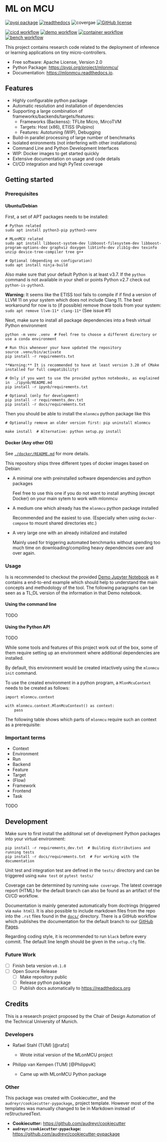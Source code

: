 # ML on MCU

[![pypi package](https://badge.fury.io/py/mlonmcu.svg)](https://pypi.org/project/mlonmcu)
[![readthedocs](https://readthedocs.org/projects/mlonmcu/badge/?version=latest)](https://mlonmcu.readthedocs.io/en/latest/?version=latest)
![covergae](https://byob.yarr.is/tum-ei-eda/mlonmcu/coverage)
[![GitHub license](https://img.shields.io/github/license/tum-ei-eda/mlonmcu.svg)](https://github.com/tum-ei-eda/mlonmcu/blob/main/LICENSE)

[![cicd workflow](https://github.com/tum-ei-eda/mlonmcu/actions/workflows/cicd.yml/badge.svg)](https://github.com/tum-ei-eda/mlonmcu/actions/workflows/cicd.yml)
[![demo workflow](https://github.com/tum-ei-eda/mlonmcu/actions/workflows/demo.yml/badge.svg)](https://github.com/tum-ei-eda/mlonmcu/actions/workflows/demo.yml)
[![container workflow](https://github.com/tum-ei-eda/mlonmcu/actions/workflows/container.yml/badge.svg)](https://github.com/tum-ei-eda/mlonmcu/actions/workflows/container.yml)
[![bench workflow](https://github.com/tum-ei-eda/mlonmcu/actions/workflows/bench.yml/badge.svg)](https://github.com/tum-ei-eda/mlonmcu/actions/workflows/bench.yml)

This project contains research code related to the deployment of inference or learning applications on tiny micro-controllers.


* Free software: Apache License, Version 2.0
* Python Package: https://pypi.org/project/mlonmcu/
* Documentation: https://mlonmcu.readthedocs.io.


## Features

- Highly configurable python package
- Automatic resolution and installation of dependencies
- Supporting a large combination of frameworks/backends/targets/features:
  - Frameworks (Backenss): TFLite Micro, MircoTVM
  - Targets: Host (x86), ETISS (Pulpino)
  - Features: Autotuning (WIP), Debugging
- Build-in parallel processing of large number of benchmarks
- Isolated enironments (not interfering with other installations)
- Command Line and Python Development Interfaces
- WIP: Docker images to get started quickly
- Extensive documentation on usage and code details
- CI/CD integration and high PyTest coverage

## Getting started

### Prerequisites

#### Ubuntu/Debian

First, a set of APT packages needs to be installed:

```
# Python related
sudo apt install python3-pip python3-venv

# MLonMCU related
sudo apt install libboost-system-dev libboost-filesystem-dev libboost-program-options-dev graphviz doxygen libtinfo-dev zlib1g-dev texinfo unzip device-tree-compiler tree g++

# Optional (depending on configuration)
sudo apt install ninja-build
```

Also make sure that your default Python is at least v3.7. If the `python` command is not available in your shell or points Python v2.7 check out `python-is-python3`.

**Warning:** It seems like the ETISS tool fails to compile if if find a version of LLVM 11 on your system which does not include Clang 11. The best workaround for now is to (if possible) remove those tools from your system: `sudo apt remove llvm-11* clang-11*` (See issue #1)

Next, make sure to install all package dependencies into a fresh virtual Python environment

```
python -m venv .venv  # Feel free to choose a different directory or use a conda environment

# Run this whenever your have updated the repository
source .venv/bin/activate
pip install -r requirements.txt

**Warning:** It is recommended to have at least version 3.20 of CMake installed for full compatibility!

# Only if you want to use the provided python notebooks, as explained in  ./ipynb/README.md
pip install -r ipynb/requirements.txt

# Optional (only for development)
pip install -r requirements_dev.txt
pip install -r docs/requirements.txt
```

Then you should be able to install the `mlonmcu` python package like this

```
# Optionally remove an older version first: pip uninstall mlonmcu

make install  # Alternative: python setup.py install
```

#### Docker (Any other OS)

See [`./docker/README.md`](htps://github.com/tum-ei-eda/mlonmcu/blob/main/docker/README.md) for more details.

This repository ships three different types of docker images based on Debian:

- A minimal one with preinstalled software dependencies and python packages

  Feel free to use this one if you do not want to install anything (except Docker) on your main sytem to work with mlonmcu
- A medium one which already has the `mlonmcu` python package installed

  Recommended and the easiest to use. (Especially when using `docker-compose` to mount shared directories etc.)

- A very large one with an already initialized and installed

  Mainly used for triggering automated benchmarks without spending too much time on downloading/compiling heavy dependencies over and over again.

### Usage

Is is recommended to checkout the provided [Demo Jupyter Notebook](https://github.com/tum-ei-eda/mlonmcu/blob/main/ipynb/Demo.ipynb) as it contains a end-to-end example which should help to understand the main concepts and methodology of the tool. The following paragraphs can be seen as a TL;DL version of the information in that Demo notebook.

#### Using the command line

TODO

#### Using the Python API

TODO

While some tools and features of this project work out of the box, some of them require setting up an environment where additional dependencies are installed.

By default, this environment would be created intactively using the `mlonmcu init` command.

To use the created environment in a python program, a `MlonMcuContext` needs to be created as follows:

```
import mlonmcu.context

with mlonmcu.context.MlonMcuContext() as context:
    pass
```

The following table shows which parts of `mlonmcu` require such an context as a prerequisite:

### Important terms

- Context
- Environment
- Run
- Backend
- Feature
- Target
- (Flow)
- Framework
- Frontend
- Task

TODO
## Development

Make sure to first install the additonal set of development Python packages into your virtual environment:

```
pip install -r requirements_dev.txt  # Building distributions and running tests
pip install -r docs/requirements.txt  # For working with the documentation
```

Unit test and integration test are defined in the `tests/` directory and can be triggered using `make test` or `pytest tests/`

Coverage can be determined by running `make coverage`. The latest coverage report (HTML) for the default branch can also be found as an artifact of the CI/CD workflow.

Documentation is mainly generated automatically from doctrings (triggered via `make html`). It is also possible to include markdown files from the repo into the `.rst` files found in the [`docs/`](./docs/) directory. There is a GitHub workflow which publishes the documentation for the default branch to our [GitHub Pages](https://tum-ei-eda.github.io/mlonmcu).

Regarding coding style, it is recommended to run `black` before every commit. The default line length should be given in the `setup.cfg` file.

### Future Work

- [ ] Finish beta version `v0.1.0`
- [ ] Open Source Release
  - [ ] Make repository public
  - [ ] Release python package
  - [ ] Publish docs automatically to https://readthedocs.org

## Credits

This is a research project proposed by the Chair of Design Automation of the Technical University of Munich.

### Developers

- Rafael Stahl (TUM) [@rafzi]

  - Wrote initial version of the MLonMCU project

- Philipp van Kempen (TUM) [@PhilippvK]

  - Came up with MLonMCU Python package


### Other
This package was created with Cookiecutter_ and the `audreyr/cookiecutter-pypackage`_ project template. However most of the templates was manually changed to be in Markdown instead of reStructuredText.

- **Cookiecutter:** https://github.com/audreyr/cookiecutter
- **`audreyr/cookiecutter-pypackage`:** https://github.com/audreyr/cookiecutter-pypackage
